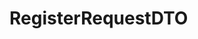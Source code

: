 #  RegisterRequestDTO

<api-schema openapi-path="../../api/backend_flashpomo-openapi.yaml" name="RegisterRequestDTO"/>